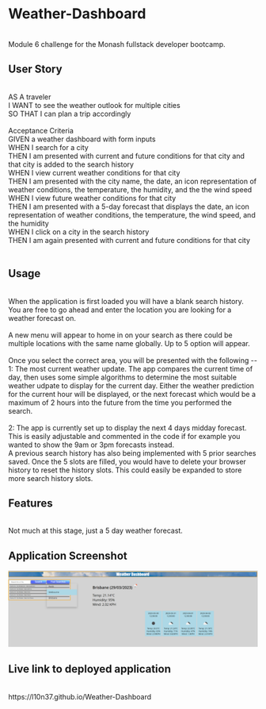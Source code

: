 # Weather-Dashboard
<br />
Module 6 challenge for the Monash fullstack developer bootcamp.
<br />

## User Story
<br />
AS A traveler<br />
I WANT to see the weather outlook for multiple cities<br />
SO THAT I can plan a trip accordingly<br />
<br />
Acceptance Criteria
<br />
GIVEN a weather dashboard with form inputs<br />
WHEN I search for a city<br />
THEN I am presented with current and future conditions for that city and that city is added to the search history<br />
WHEN I view current weather conditions for that city<br />
THEN I am presented with the city name, the date, an icon representation of weather conditions, the temperature, the humidity, and the the wind speed<br />
WHEN I view future weather conditions for that city<br />
THEN I am presented with a 5-day forecast that displays the date, an icon representation of weather conditions, the temperature, the wind speed, and the humidity<br />
WHEN I click on a city in the search history<br />
THEN I am again presented with current and future conditions for that city<br />
<br />

## Usage
<br />
When the application is first loaded you will have a blank search history. <br />
You are free to go ahead and enter the location you are looking for a weather forecast on. <br />
<br />
A new menu will appear to home in on your search as there could be multiple locations with the same name globally. Up to 5 option will appear. <br />
<br />
Once you select the correct area, you will be presented with the following --<br />
1: The most current weather update. The app compares the current time of day, then uses some simple algorithms to determine the most suitable weather udpate to display for the current day. Either the weather prediction for the current hour will be displayed, or the next forecast which would be a maximum of 2 hours into the future from the time you performed the search.
<br />
<br />
2: The app is currently set up to display the next 4 days midday forecast. This is easily adjustable and commented in the code if for example you wanted to show the 9am or 3pm forecasts instead.
<br />
A previous search history has also being implemented with 5 prior searches saved. Once the 5 slots are filled, you would have to delete your browser history to reset the history slots.
This could easily be expanded to store more search history slots.
<br />

## Features
<br />
Not much at this stage, just a 5 day weather forecast.
<br />

## Application Screenshot

<p align="center">
  <img src=assets/images/Screenshot.png>
</p>

## Live link to deployed application
<br />
https://l10n37.github.io/Weather-Dashboard
